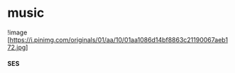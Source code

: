 # music
!image [https://i.pinimg.com/originals/01/aa/10/01aa1086d14bf8863c21190067aeb172.jpg] 
#### SES
